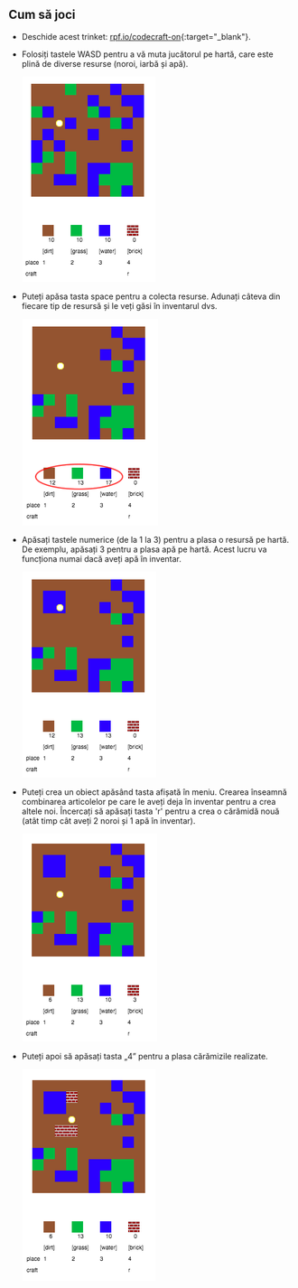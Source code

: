 ## Cum să joci

+ Deschide acest trinket: [rpf.io/codecraft-on](http://rpf.io/codecraft-on){:target="_blank"}.

+ Folosiți tastele WASD pentru a vă muta jucătorul pe hartă, care este plină de diverse resurse (noroi, iarbă și apă).
    
    ![captură de ecran](images/craft-move.png)

+ Puteți apăsa tasta space pentru a colecta resurse. Adunați câteva din fiecare tip de resursă și le veți găsi în inventarul dvs.
    
    ![captură de ecran](images/craft-pickup.png)

+ Apăsați tastele numerice (de la 1 la 3) pentru a plasa o resursă pe hartă. De exemplu, apăsați 3 pentru a plasa apă pe hartă. Acest lucru va funcționa numai dacă aveți apă în inventar.
    
    ![captură de ecran](images/craft-place-water.png)

+ Puteți crea un obiect apăsând tasta afișată în meniu. Crearea înseamnă combinarea articolelor pe care le aveți deja în inventar pentru a crea altele noi. Încercați să apăsați tasta 'r' pentru a crea o cărămidă nouă (atât timp cât aveți 2 noroi și 1 apă în inventar).
    
    ![captură de ecran](images/craft-craft-brick.png)

+ Puteți apoi să apăsați tasta „4” pentru a plasa cărămizile realizate.
    
    ![captură de ecran](images/craft-place-brick.png)
